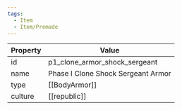 ```yaml
---
tags:
  - Item
  - Item/Premade
---
```


| Property | Value                              |
| -------- | ---------------------------------- |
| id       | p1_clone_armor_shock_sergeant      |
| name     | Phase I Clone Shock Sergeant Armor |
| type     | [[BodyArmor]]                      |
| culture  | [[republic]]              |



